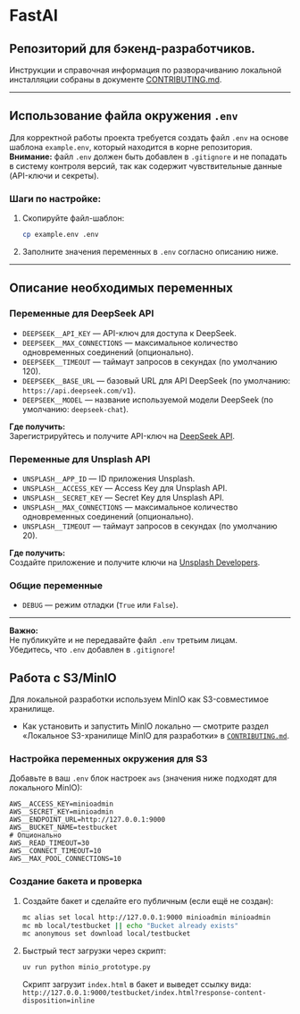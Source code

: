 # FastAI

## Репозиторий для бэкенд-разработчиков.

Инструкции и справочная информация по разворачиванию локальной инсталляции собраны
в документе [CONTRIBUTING.md](./CONTRIBUTING.md).

---

## Использование файла окружения `.env`

Для корректной работы проекта требуется создать файл `.env` на основе шаблона `example.env`, который находится в корне репозитория.  
**Внимание:** файл `.env` должен быть добавлен в `.gitignore` и не попадать в систему контроля версий, так как содержит чувствительные данные (API-ключи и секреты).

### Шаги по настройке:

1. Скопируйте файл-шаблон:
   ```bash
   cp example.env .env
   ```
2. Заполните значения переменных в `.env` согласно описанию ниже.

---

## Описание необходимых переменных

### Переменные для DeepSeek API

- `DEEPSEEK__API_KEY` — API-ключ для доступа к DeepSeek.
- `DEEPSEEK__MAX_CONNECTIONS` — максимальное количество одновременных соединений (опционально).
- `DEEPSEEK__TIMEOUT` — таймаут запросов в секундах (по умолчанию 120).
- `DEEPSEEK__BASE_URL` — базовый URL для API DeepSeek (по умолчанию: `https://api.deepseek.com/v1`).
- `DEEPSEEK__MODEL` — название используемой модели DeepSeek (по умолчанию: `deepseek-chat`).


**Где получить:**  
Зарегистрируйтесь и получите API-ключ на [DeepSeek API](https://platform.deepseek.com/docs/overview/authentication).

### Переменные для Unsplash API

- `UNSPLASH__APP_ID` — ID приложения Unsplash.
- `UNSPLASH__ACCESS_KEY` — Access Key для Unsplash API.
- `UNSPLASH__SECRET_KEY` — Secret Key для Unsplash API.
- `UNSPLASH__MAX_CONNECTIONS` — максимальное количество одновременных соединений (опционально).
- `UNSPLASH__TIMEOUT` — таймаут запросов в секундах (по умолчанию 20).

**Где получить:**  
Создайте приложение и получите ключи на [Unsplash Developers](https://unsplash.com/documentation#registering-your-application).

### Общие переменные

- `DEBUG` — режим отладки (`True` или `False`).

---

**Важно:**  
Не публикуйте и не передавайте файл `.env` третьим лицам.  
Убедитесь, что `.env` добавлен в `.gitignore`!


## Работа с S3/MinIO

Для локальной разработки используем MinIO как S3-совместимое хранилище.

- Как установить и запустить MinIO локально — смотрите раздел «Локальное S3-хранилище MinIO для разработки» в [`CONTRIBUTING.md`](./CONTRIBUTING.md).

### Настройка переменных окружения для S3

Добавьте в ваш `.env` блок настроек `aws` (значения ниже подходят для локального MinIO):

```env
AWS__ACCESS_KEY=minioadmin
AWS__SECRET_KEY=minioadmin
AWS__ENDPOINT_URL=http://127.0.0.1:9000
AWS__BUCKET_NAME=testbucket
# Опционально
AWS__READ_TIMEOUT=30
AWS__CONNECT_TIMEOUT=10
AWS__MAX_POOL_CONNECTIONS=10
```

### Создание бакета и проверка

1. Создайте бакет и сделайте его публичным (если ещё не создан):
   ```bash
   mc alias set local http://127.0.0.1:9000 minioadmin minioadmin
   mc mb local/testbucket || echo "Bucket already exists"
   mc anonymous set download local/testbucket
   ```
2. Быстрый тест загрузки через скрипт:
   ```bash
   uv run python minio_prototype.py
   ```
   Скрипт загрузит `index.html` в бакет и выведет ссылку вида:
   `http://127.0.0.1:9000/testbucket/index.html?response-content-disposition=inline`
